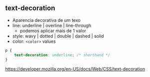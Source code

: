 ## text-decoration

* Aparencia decorativa de um texo
* line: underline | overline | line-through
    * podemos aplicar mais de 1 valor
* style: wavy | dotted | double | dashed | solid
* color: `<color>` values


```css
p {
    text-decoration: underline; /* shorthand */
}
```

https://developer.mozilla.org/en-US/docs/Web/CSS/text-decoration